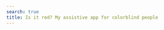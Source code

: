 ```yaml
---
search: true
title: Is it red? My assistive app for colorblind people
---
```

<Title/>

... 

<Posts headline="More on isit.red" tag="is-it-red" />